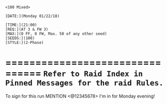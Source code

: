 ```MD
<100 Mixed>

[DATE:](Monday 01/22/18)

[TIME:](21:00)
[REQ:](AT 3 & FW 3)
[MAX:](0 FF, 0 FW, Max. 50 of any other seed)
[SEEDS:](100)
[STYLE:](2-Phase)
```
================================
```Refer to Raid Index in Pinned Messages for the raid Rules.```
================================
To sign for this run MENTION <@12345678> I'm in for Monday evening!
```
